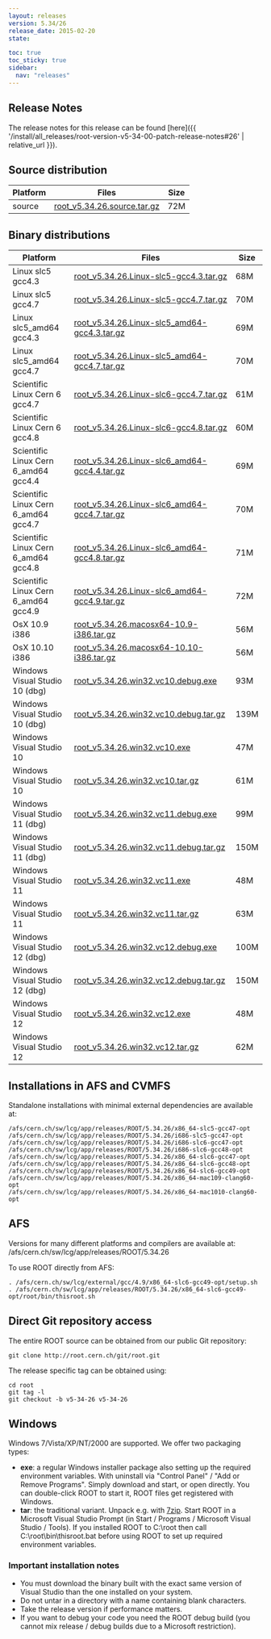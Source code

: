 ```yaml
---
layout: releases
version: 5.34/26
release_date: 2015-02-20
state:

toc: true
toc_sticky: true
sidebar:
  nav: "releases"
---
```



## Release Notes

The release notes for this release can be found [here]({{ '/install/all_releases/root-version-v5-34-00-patch-release-notes#26' | relative_url }}).

## Source distribution

| Platform       | Files | Size |
|-----------|-------|-----|
| source | [root_v5.34.26.source.tar.gz](https://root.cern.ch/download/root_v5.34.26.source.tar.gz) |  72M |


## Binary distributions

| Platform       | Files | Size |
|-----------|-------|-----|
| Linux slc5 gcc4.3 | [root_v5.34.26.Linux-slc5-gcc4.3.tar.gz](https://root.cern.ch/download/root_v5.34.26.Linux-slc5-gcc4.3.tar.gz) |  68M |
| Linux slc5 gcc4.7 | [root_v5.34.26.Linux-slc5-gcc4.7.tar.gz](https://root.cern.ch/download/root_v5.34.26.Linux-slc5-gcc4.7.tar.gz) |  70M |
| Linux slc5_amd64 gcc4.3 | [root_v5.34.26.Linux-slc5_amd64-gcc4.3.tar.gz](https://root.cern.ch/download/root_v5.34.26.Linux-slc5_amd64-gcc4.3.tar.gz) |  69M |
| Linux slc5_amd64 gcc4.7 | [root_v5.34.26.Linux-slc5_amd64-gcc4.7.tar.gz](https://root.cern.ch/download/root_v5.34.26.Linux-slc5_amd64-gcc4.7.tar.gz) |  70M |
| Scientific Linux Cern 6 gcc4.7 | [root_v5.34.26.Linux-slc6-gcc4.7.tar.gz](https://root.cern.ch/download/root_v5.34.26.Linux-slc6-gcc4.7.tar.gz) |  61M |
| Scientific Linux Cern 6 gcc4.8 | [root_v5.34.26.Linux-slc6-gcc4.8.tar.gz](https://root.cern.ch/download/root_v5.34.26.Linux-slc6-gcc4.8.tar.gz) |  60M |
| Scientific Linux Cern 6_amd64 gcc4.4 | [root_v5.34.26.Linux-slc6_amd64-gcc4.4.tar.gz](https://root.cern.ch/download/root_v5.34.26.Linux-slc6_amd64-gcc4.4.tar.gz) |  69M |
| Scientific Linux Cern 6_amd64 gcc4.7 | [root_v5.34.26.Linux-slc6_amd64-gcc4.7.tar.gz](https://root.cern.ch/download/root_v5.34.26.Linux-slc6_amd64-gcc4.7.tar.gz) |  70M |
| Scientific Linux Cern 6_amd64 gcc4.8 | [root_v5.34.26.Linux-slc6_amd64-gcc4.8.tar.gz](https://root.cern.ch/download/root_v5.34.26.Linux-slc6_amd64-gcc4.8.tar.gz) |  71M |
| Scientific Linux Cern 6_amd64 gcc4.9 | [root_v5.34.26.Linux-slc6_amd64-gcc4.9.tar.gz](https://root.cern.ch/download/root_v5.34.26.Linux-slc6_amd64-gcc4.9.tar.gz) |  72M |
| OsX 10.9 i386 | [root_v5.34.26.macosx64-10.9-i386.tar.gz](https://root.cern.ch/download/root_v5.34.26.macosx64-10.9-i386.tar.gz) |  56M |
| OsX 10.10 i386 | [root_v5.34.26.macosx64-10.10-i386.tar.gz](https://root.cern.ch/download/root_v5.34.26.macosx64-10.10-i386.tar.gz) |  56M |
| Windows Visual Studio 10 (dbg) | [root_v5.34.26.win32.vc10.debug.exe](https://root.cern.ch/download/root_v5.34.26.win32.vc10.debug.exe) |  93M |
| Windows Visual Studio 10 (dbg) | [root_v5.34.26.win32.vc10.debug.tar.gz](https://root.cern.ch/download/root_v5.34.26.win32.vc10.debug.tar.gz) | 139M |
| Windows Visual Studio 10 | [root_v5.34.26.win32.vc10.exe](https://root.cern.ch/download/root_v5.34.26.win32.vc10.exe) |  47M |
| Windows Visual Studio 10 | [root_v5.34.26.win32.vc10.tar.gz](https://root.cern.ch/download/root_v5.34.26.win32.vc10.tar.gz) |  61M |
| Windows Visual Studio 11 (dbg) | [root_v5.34.26.win32.vc11.debug.exe](https://root.cern.ch/download/root_v5.34.26.win32.vc11.debug.exe) |  99M |
| Windows Visual Studio 11 (dbg) | [root_v5.34.26.win32.vc11.debug.tar.gz](https://root.cern.ch/download/root_v5.34.26.win32.vc11.debug.tar.gz) | 150M |
| Windows Visual Studio 11 | [root_v5.34.26.win32.vc11.exe](https://root.cern.ch/download/root_v5.34.26.win32.vc11.exe) |  48M |
| Windows Visual Studio 11 | [root_v5.34.26.win32.vc11.tar.gz](https://root.cern.ch/download/root_v5.34.26.win32.vc11.tar.gz) |  63M |
| Windows Visual Studio 12 (dbg) | [root_v5.34.26.win32.vc12.debug.exe](https://root.cern.ch/download/root_v5.34.26.win32.vc12.debug.exe) | 100M |
| Windows Visual Studio 12 (dbg) | [root_v5.34.26.win32.vc12.debug.tar.gz](https://root.cern.ch/download/root_v5.34.26.win32.vc12.debug.tar.gz) | 150M |
| Windows Visual Studio 12 | [root_v5.34.26.win32.vc12.exe](https://root.cern.ch/download/root_v5.34.26.win32.vc12.exe) |  48M |
| Windows Visual Studio 12 | [root_v5.34.26.win32.vc12.tar.gz](https://root.cern.ch/download/root_v5.34.26.win32.vc12.tar.gz) |  62M |



## Installations in AFS and CVMFS
Standalone installations with minimal external dependencies are available at:
~~~
/afs/cern.ch/sw/lcg/app/releases/ROOT/5.34.26/x86_64-slc5-gcc47-opt
/afs/cern.ch/sw/lcg/app/releases/ROOT/5.34.26/i686-slc5-gcc47-opt
/afs/cern.ch/sw/lcg/app/releases/ROOT/5.34.26/i686-slc6-gcc47-opt
/afs/cern.ch/sw/lcg/app/releases/ROOT/5.34.26/i686-slc6-gcc48-opt
/afs/cern.ch/sw/lcg/app/releases/ROOT/5.34.26/x86_64-slc6-gcc47-opt
/afs/cern.ch/sw/lcg/app/releases/ROOT/5.34.26/x86_64-slc6-gcc48-opt
/afs/cern.ch/sw/lcg/app/releases/ROOT/5.34.26/x86_64-slc6-gcc49-opt
/afs/cern.ch/sw/lcg/app/releases/ROOT/5.34.26/x86_64-mac109-clang60-opt
/afs/cern.ch/sw/lcg/app/releases/ROOT/5.34.26/x86_64-mac1010-clang60-opt
~~~

## AFS
Versions for many different platforms and compilers are available at:
/afs/cern.ch/sw/lcg/app/releases/ROOT/5.34.26

To use ROOT directly from AFS:
~~~
. /afs/cern.ch/sw/lcg/external/gcc/4.9/x86_64-slc6-gcc49-opt/setup.sh
. /afs/cern.ch/sw/lcg/app/releases/ROOT/5.34.26/x86_64-slc6-gcc49-opt/root/bin/thisroot.sh
~~~

## Direct Git repository access
The entire ROOT source can be obtained from our public Git repository:

~~~
git clone http://root.cern.ch/git/root.git
~~~
The release specific tag can be obtained using:
~~~
cd root
git tag -l
git checkout -b v5-34-26 v5-34-26
~~~

## Windows
Windows 7/Vista/XP/NT/2000 are supported. We offer two packaging types:

 * **exe**: a regular Windows installer package also setting up the required environment variables. With uninstall via "Control Panel" / "Add or Remove Programs". Simply download and start, or open directly. You can double-click ROOT to start it, ROOT files get registered with Windows.
 * **tar**: the traditional variant. Unpack e.g. with [7zip](https://www.7-zip.org). Start ROOT in a Microsoft Visual Studio Prompt (in Start / Programs / Microsoft Visual Studio / Tools). If you installed ROOT to C:\root then call C:\root\bin\thisroot.bat before using ROOT to set up required environment variables.

### Important installation notes
 * You must download the binary built with the exact same version of Visual Studio than the one installed on your system.
 * Do not untar in a directory with a name containing blank characters.
 * Take the release version if performance matters.
 * If you want to debug your code you need the ROOT debug build (you cannot mix release / debug builds due to a Microsoft restriction).